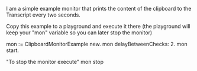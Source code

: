 I am a simple example monitor that prints the content of the clipboard to the Transcript every two seconds. 

Copy this example to a playground and execute it there (the  playground will keep your "mon" variable so you can later stop the monitor)

   mon := ClipboardMonitorExample new.
   mon delayBetweenChecks:  2.
   mon start. 

"To stop the monitor execute"
  mon stop

